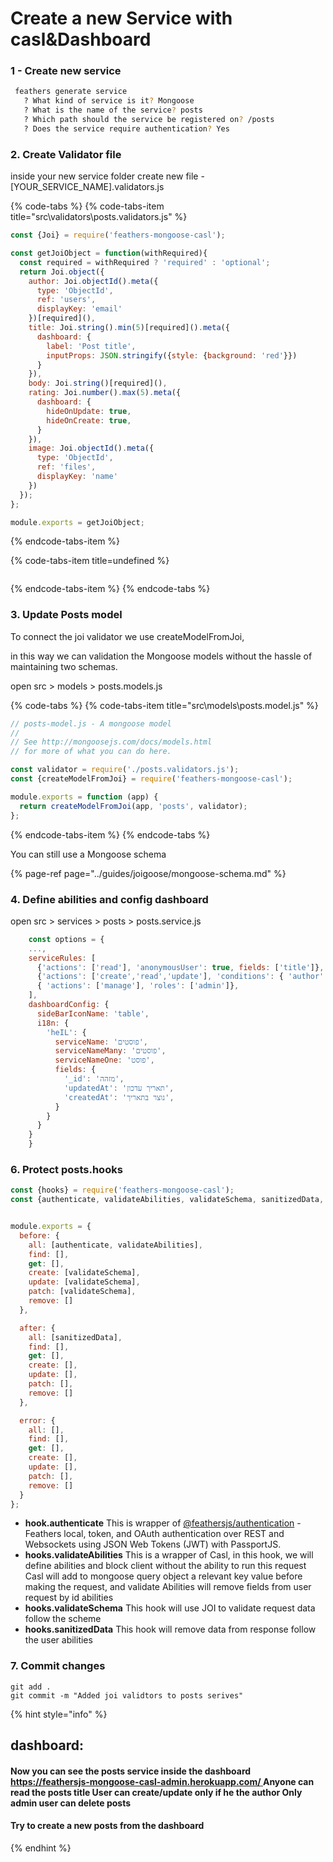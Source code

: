 # Create a new Service with casl&Dashboard

### 1 - Create new service

```bash
 feathers generate service
   ? What kind of service is it? Mongoose
   ? What is the name of the service? posts
   ? Which path should the service be registered on? /posts
   ? Does the service require authentication? Yes    
```

### 2. Create Validator file

inside your new service folder create new file - \[YOUR\_SERVICE\_NAME\].validators.js

{% code-tabs %}
{% code-tabs-item title="src\\validators\\posts.validators.js" %}
```javascript
const {Joi} = require('feathers-mongoose-casl');

const getJoiObject = function(withRequired){
  const required = withRequired ? 'required' : 'optional';
  return Joi.object({
    author: Joi.objectId().meta({
      type: 'ObjectId',
      ref: 'users',
      displayKey: 'email'
    })[required](),
    title: Joi.string().min(5)[required]().meta({
      dashboard: {
        label: 'Post title',
        inputProps: JSON.stringify({style: {background: 'red'}})
      }
    }),
    body: Joi.string()[required](),
    rating: Joi.number().max(5).meta({
      dashboard: {
        hideOnUpdate: true,
        hideOnCreate: true,
      }
    }),
    image: Joi.objectId().meta({
      type: 'ObjectId',
      ref: 'files',
      displayKey: 'name'
    })
  });
};

module.exports = getJoiObject;
```
{% endcode-tabs-item %}

{% code-tabs-item title=undefined %}
```

```
{% endcode-tabs-item %}
{% endcode-tabs %}

### 3. Update Posts model

To connect the joi validator we use createModelFromJoi,

in this way we can validation the Mongoose models without the hassle of maintaining two schemas.  


open src &gt; models &gt; posts.models.js

{% code-tabs %}
{% code-tabs-item title="src\\models\\posts.model.js" %}
```javascript
// posts-model.js - A mongoose model
// 
// See http://mongoosejs.com/docs/models.html
// for more of what you can do here.

const validator = require('./posts.validators.js');
const {createModelFromJoi} = require('feathers-mongoose-casl');

module.exports = function (app) {
  return createModelFromJoi(app, 'posts', validator);
};

```
{% endcode-tabs-item %}
{% endcode-tabs %}

You can still use a Mongoose schema 

{% page-ref page="../guides/joigoose/mongoose-schema.md" %}

### 4. Define abilities and config dashboard

open src &gt; services &gt; posts &gt; posts.service.js  


```javascript
    const options = {
    ...,
    serviceRules: [
      {'actions': ['read'], 'anonymousUser': true, fields: ['title']},
      {'actions': ['create','read','update'], 'conditions': { 'author': '{{ user._id }}' }},
      { 'actions': ['manage'], 'roles': ['admin']},
    ],
    dashboardConfig: {
      sideBarIconName: 'table',
      i18n: {
        'heIL': {
          serviceName: 'פוסטים',
          serviceNameMany: 'פוסטים',
          serviceNameOne: 'פוסט',
          fields: {
            '_id': 'מזהה',
            'updatedAt': 'תאריך עדכון',
            'createdAt': 'נוצר בתאריך',
          }
        }
      }
    }
    }
```

### 6. Protect posts.hooks



```javascript
const {hooks} = require('feathers-mongoose-casl');
const {authenticate, validateAbilities, validateSchema, sanitizedData, } = hooks;


module.exports = {
  before: {
    all: [authenticate, validateAbilities],
    find: [],
    get: [],
    create: [validateSchema],
    update: [validateSchema],
    patch: [validateSchema],
    remove: []
  },

  after: {
    all: [sanitizedData],
    find: [],
    get: [],
    create: [],
    update: [],
    patch: [],
    remove: []
  },

  error: {
    all: [],
    find: [],
    get: [],
    create: [],
    update: [],
    patch: [],
    remove: []
  }
};

```

   


* **hook.authenticate** This is wrapper of [@feathersjs/authentication](https://github.com/feathersjs/authentication) - Feathers local, token, and OAuth authentication over REST and Websockets using JSON Web Tokens \(JWT\) with PassportJS.
* **hooks.validateAbilities** This is a wrapper of Casl, in this hook, we will define abilities and block client without the ability to run this request Casl will add to mongoose query object a relevant key value before making the request, and validate Abilities will remove fields from user request by id abilities
* **hooks.validateSchema** This hook will use JOI to validate request data follow the scheme
* **hooks.sanitizedData** This hook will remove data from response follow the user abilities

### 7. Commit changes

```text
git add .
git commit -m "Added joi validtors to posts serives"
```

{% hint style="info" %}
## dashboard: 

#### Now you can see the posts service inside the dashboard [https://feathersjs-mongoose-casl-admin.herokuapp.com/ ](install-feathers-mongoose-casl.md)Anyone can read the posts title User can create/update only if he the author Only admin user can delete posts

#### Try to create a new posts from the dashboard
{% endhint %}



